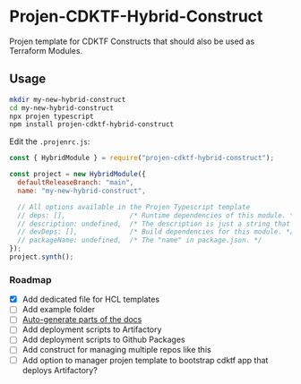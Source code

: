 # Projen-CDKTF-Hybrid-Construct

Projen template for CDKTF Constructs that should also be used as Terraform Modules.

## Usage

```bash
mkdir my-new-hybrid-construct
cd my-new-hybrid-construct
npx projen typescript
npm install projen-cdktf-hybrid-construct
```

Edit the `.projenrc.js`:

```js
const { HybridModule } = require("projen-cdktf-hybrid-construct");

const project = new HybridModule({
  defaultReleaseBranch: "main",
  name: "my-new-hybrid-construct",

  // All options available in the Projen Typescript template
  // deps: [],                /* Runtime dependencies of this module. */
  // description: undefined,  /* The description is just a string that helps people understand the purpose of the package. */
  // devDeps: [],             /* Build dependencies for this module. */
  // packageName: undefined,  /* The "name" in package.json. */
});
project.synth();
```

### Roadmap

- [x] Add dedicated file for HCL templates
- [ ] Add example folder
- [ ] [Auto-generate parts of the docs](https://github.com/terraform-aws-modules/terraform-aws-eks/blob/e90c877a741ab3cc4215376a70f7bcc360b6a3d2/.github/workflows/pre-commit.yml)
- [ ] Add deployment scripts to Artifactory
- [ ] Add deployment scripts to Github Packages
- [ ] Add construct for managing multiple repos like this
- [ ] Add option to manager projen template to bootstrap cdktf app that deploys Artifactory?
